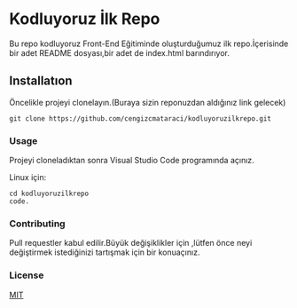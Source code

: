 # Kodluyoruz İlk Repo
Bu repo kodluyoruz Front-End Eğitiminde oluşturduğumuz ilk repo.İçerisinde bir adet README dosyası,bir adet de index.html barındırıyor.

## Installatıon
Öncelikle projeyi clonelayın.(Buraya sizin reponuzdan aldığınız link gelecek)

```
git clone https://github.com/cengizcmataraci/kodluyoruzilkrepo.git

```
### Usage
Projeyi cloneladıktan sonra Visual Studio Code programında açınız.

Linux için:

```
cd kodluyoruzilkrepo
code.

```

### Contributing
Pull requestler kabul edilir.Büyük değişiklikler için ,lütfen önce neyi değiştirmek istediğinizi tartışmak için bir konuaçınız.

### License

[MIT](https://choosealicense.com/licenses/mit/)
